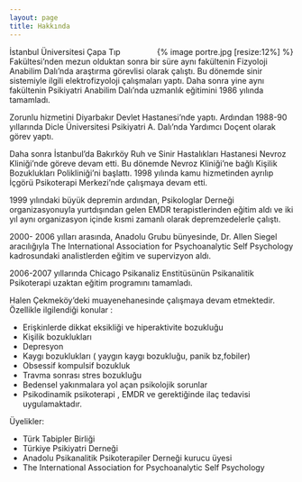```yaml
---
layout: page
title: Hakkında
---
```


<div style="float: right;">
  {% image portre.jpg [resize:12%] %}
</div>

İstanbul Üniversitesi Çapa Tıp Fakültesi’nden mezun olduktan sonra bir süre aynı fakültenin
Fizyoloji Anabilim Dalı’nda araştırma görevlisi olarak çalıştı. Bu dönemde sinir sistemiyle ilgili
elektrofizyoloji çalışmaları yaptı. Daha sonra yine aynı fakültenin Psikiyatri Anabilim Dalı’nda
uzmanlık eğitimini 1986 yılında tamamladı.

Zorunlu hizmetini Diyarbakır Devlet Hastanesi’nde yaptı. Ardından 1988-90 yıllarında Dicle
Üniversitesi Psikiyatri A. Dalı’nda Yardımcı Doçent olarak görev yaptı.

Daha sonra İstanbul’da Bakırköy Ruh ve Sinir Hastalıkları Hastanesi Nevroz Kliniği’nde göreve
devam etti. Bu dönemde Nevroz Kliniği’ne bağlı Kişilik Bozuklukları Polikliniği’ni başlattı. 1998
yılında kamu hizmetinden ayrılıp İçgörü Psikoterapi Merkezi’nde çalışmaya devam etti.

1999 yılındaki büyük depremin ardından, Psikologlar Derneği organizasyonuyla yurtdışından
gelen EMDR terapistlerinden eğitim aldı ve iki yıl aynı organizasyon içinde kısmi zamanlı olarak
depremzedelerle çalıştı.

2000- 2006 yılları arasında, Anadolu Grubu bünyesinde, Dr. Allen Siegel aracılığıyla The
International Association for Psychoanalytic Self Psychology kadrosundaki analistlerden eğitim
ve supervizyon aldı.

2006-2007 yıllarında Chicago Psikanaliz Enstitüsünün Psikanalitik Psikoterapi uzaktan eğitim
programını tamamladı.

Halen Çekmeköy’deki muayenehanesinde çalışmaya devam etmektedir. Özellikle ilgilendiği
konular :

* Erişkinlerde dikkat eksikliği ve hiperaktivite bozukluğu
* Kişilik bozuklukları
* Depresyon
* Kaygı bozuklukları ( yaygın kaygı bozukluğu, panik bz,fobiler)
* Obsessif kompulsif bozukluk
* Travma sonrası stres bozukluğu
* Bedensel yakınmalara yol açan psikolojik sorunlar
* Psikodinamik psikoterapi , EMDR ve gerektiğinde ilaç tedavisi uygulamaktadır.

Üyelikler:

* Türk Tabipler Birliği
* Türkiye Psikiyatri Derneği
* Anadolu Psikanalitik Psikoterapiler Derneği kurucu üyesi
* The International Association for Psychoanalytic Self Psychology
